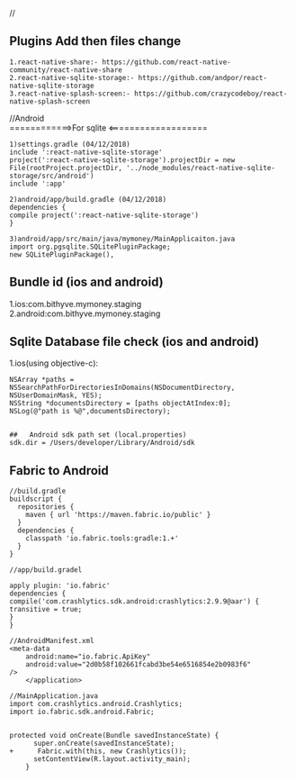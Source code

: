 //

## Plugins Add then files change

```
1.react-native-share:- https://github.com/react-native-community/react-native-share
2.react-native-sqlite-storage:- https://github.com/andpor/react-native-sqlite-storage
3.react-native-splash-screen:- https://github.com/crazycodeboy/react-native-splash-screen
```

//Android  
============>For sqlite <===================

```
1)settings.gradle (04/12/2018)
include ':react-native-sqlite-storage'
project(':react-native-sqlite-storage').projectDir = new File(rootProject.projectDir, '../node_modules/react-native-sqlite-storage/src/android')
include ':app'

2)android/app/build.gradle (04/12/2018)
dependencies {
compile project(':react-native-sqlite-storage')
}

3)android/app/src/main/java/mymoney/MainApplicaiton.java
import org.pgsqlite.SQLitePluginPackage;
new SQLitePluginPackage(),
```

## Bundle id (ios and android)

1.ios:com.bithyve.mymoney.staging
2.android:com.bithyve.mymoney.staging

## Sqlite Database file check (ios and android)

1.ios(using objective-c):

```
NSArray *paths = NSSearchPathForDirectoriesInDomains(NSDocumentDirectory, NSUserDomainMask, YES);
NSString *documentsDirectory = [paths objectAtIndex:0];
NSLog(@"path is %@",documentsDirectory);


##   Android sdk path set (local.properties)
sdk.dir = /Users/developer/Library/Android/sdk
```

## Fabric to Android

```
//build.gradle
buildscript {
  repositories {
    maven { url 'https://maven.fabric.io/public' }
  }
  dependencies {
    classpath 'io.fabric.tools:gradle:1.+'
  }
}

//app/build.gradel

apply plugin: 'io.fabric'
dependencies {
compile('com.crashlytics.sdk.android:crashlytics:2.9.9@aar') {
transitive = true;
}
}

//AndroidManifest.xml
<meta-data
    android:name="io.fabric.ApiKey"
    android:value="2d0b58f102661fcabd3be54e6516854e2b0983f6"
/>
    </application>

//MainApplication.java
import com.crashlytics.android.Crashlytics;
import io.fabric.sdk.android.Fabric;


protected void onCreate(Bundle savedInstanceState) {
      super.onCreate(savedInstanceState);
+      Fabric.with(this, new Crashlytics());
      setContentView(R.layout.activity_main);
    }

```
